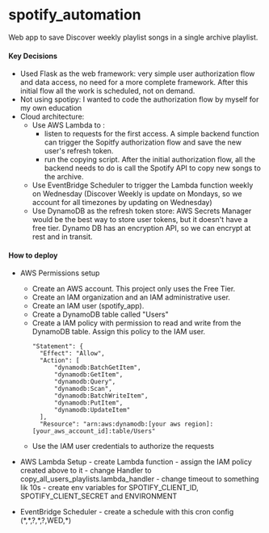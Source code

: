 # spotify_automation
Web app to save Discover weekly playlist songs in a single archive playlist.

#### Key Decisions
- Used Flask as the web framework: very simple user authorization flow and data access, no need for a more complete framework. After this initial flow all the work is scheduled, not on demand.
- Not using spotipy: I wanted to code the authorization flow by myself for my own education
- Cloud architecture:
    - Use AWS Lambda to :
        - listen to requests for the first access. A simple backend function can trigger the Sopitfy authorization flow and save the new user's refresh token.
        - run the copying script. After the initial authorization flow, all the backend needs to do is call the Spotify API to copy new songs to the archive.
    - Use EventBridge Scheduler to trigger the Lambda function weekly on Wednesday (Discover Weekly is update on Mondays, so we account for all timezones by updating on Wednesday)
    - Use DynamoDB as the refresh token store: AWS Secrets Manager would be the best way to store user tokens, but it doesn't have a free tier. Dynamo DB has an encryption API, so we can encrypt at rest and in transit.

#### How to deploy
- AWS Permissions setup
    - Create an AWS account. This project only uses the Free Tier.
    - Create an IAM organization and an IAM administrative user.
    - Create an IAM user (spotify_app).
    - Create a DynamoDB table called "Users"
    - Create a IAM policy with permission to read and write from the DynamoDB table. Assign this policy to the IAM user.
      ```
      "Statement": {
        "Effect": "Allow",
        "Action": [
            "dynamodb:BatchGetItem",
            "dynamodb:GetItem",
            "dynamodb:Query",
            "dynamodb:Scan",
            "dynamodb:BatchWriteItem",
            "dynamodb:PutItem",
            "dynamodb:UpdateItem"
        ],
        "Resource": "arn:aws:dynamodb:[your aws region]:[your_aws_account_id]:table/Users"
        ```
    - Use the IAM user credentials to authorize the requests

- AWS Lambda Setup
      - create Lambda function
      - assign the IAM policy created above to it
      - change Handler to copy_all_users_playlists.lambda_handler
      - change timeout to something lik 10s
      - create env variables for SPOTIFY_CLIENT_ID, SPOTIFY_CLIENT_SECRET and ENVIRONMENT
- EventBridge Scheduler
      - create a schedule with this cron config (\*,\*,?,\*,?,WED,\*)
